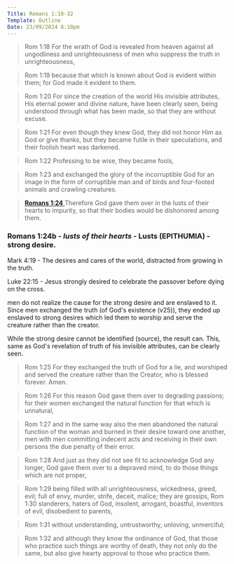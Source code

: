 ```yaml
---
Title: Romans 1:18-32
Template: Outline
Date: 23/09/2024 8:10pm
---
```

>Rom 1:18  For the wrath of God is revealed from heaven against all ungodliness and unrighteousness of men who suppress the truth in unrighteousness,

>Rom 1:19  because that which is known about God is evident within them; for God made it evident to them.

>Rom 1:20  For since the creation of the world His invisible attributes, His eternal power and divine nature, have been clearly seen, being understood through what has been made, so that they are without excuse.

>Rom 1:21  For even though they knew God, they did not honor Him as God or give thanks, but they became futile in their speculations, and their foolish heart was darkened.

>Rom 1:22  Professing to be wise, they became fools,

>Rom 1:23  and exchanged the glory of the incorruptible God for an image in the form of corruptible man and of birds and four-footed animals and crawling creatures.

> [**Romans 1:24** ](verseid:45.1.24) Therefore God gave them over in the lusts of their hearts to impurity, so that their bodies would be dishonored among them.

### Romans 1:24b - *lusts of their hearts* - Lusts (EPITHUMIA) - strong desire. 

Mark 4:19 - The desires and cares of the world, distracted from growing in the truth.

Luke 22:15 - Jesus strongly desired to celebrate the passover before dying on the cross. 

men do not realize the cause for the strong desire and are enslaved to it. Since men exchanged the truth (of God's existence (v25)), they ended up enslaved to strong desires which led them to worship and serve the creature rather than the creator. 	

While the strong desire cannot be identified (source), the result can. This, same as God's revelation of truth of his invisible attributes, can be clearly seen. 

>Rom 1:25  For they exchanged the truth of God for a lie, and worshiped and served the creature rather than the Creator, who is blessed forever. Amen.

>Rom 1:26  For this reason God gave them over to degrading passions; for their women exchanged the natural function for that which is unnatural,

>Rom 1:27  and in the same way also the men abandoned the natural function of the woman and burned in their desire toward one another, men with men committing indecent acts and receiving in their own persons the due penalty of their error.

>Rom 1:28  And just as they did not see fit to acknowledge God any longer, God gave them over to a depraved mind, to do those things which are not proper,

>Rom 1:29  being filled with all unrighteousness, wickedness, greed, evil; full of envy, murder, strife, deceit, malice; they are gossips,
>Rom 1:30  slanderers, haters of God, insolent, arrogant, boastful, inventors of evil, disobedient to parents,

>Rom 1:31  without understanding, untrustworthy, unloving, unmerciful;

>Rom 1:32  and although they know the ordinance of God, that those who practice such things are worthy of death, they not only do the same, but also give hearty approval to those who practice them.